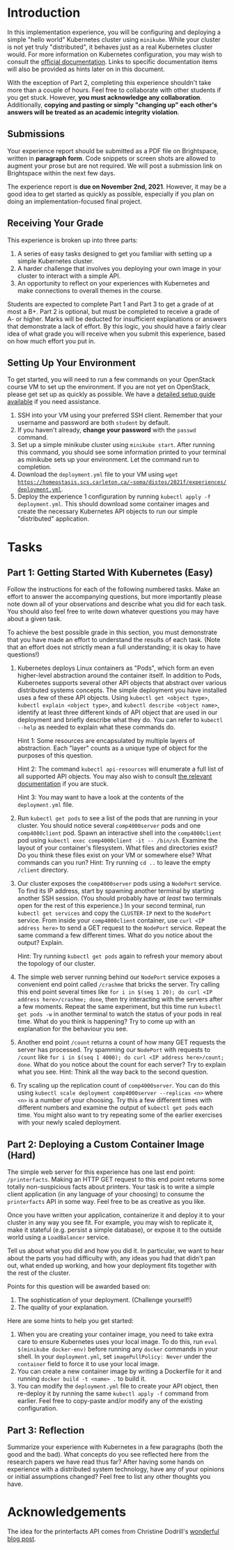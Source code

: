 # Introduction

In this implementation experience, you will be configuring and deploying
a simple "hello world" Kubernetes cluster using `minikube`. While your
cluster is not yet truly "distributed", it behaves just as a real
Kubernetes cluster would. For more information on Kubernetes
configuration, you may wish to consult the [official
documentation](https://kubernetes.io/docs/concepts/). Links to specific
documentation items will also be provided as hints later on in this
document.

With the exception of Part 2, completing this experience shouldn't take
more than a couple of hours. Feel free to collaborate with other
students if you get stuck. However, **you must acknowledge any
collaboration**. Additionally, **copying and pasting or simply "changing
up" each other's answers will be treated as an academic integrity
violation**.

## Submissions

Your experience report should be submitted as a PDF file on Brightspace,
written in **paragraph form**. Code snippets or screen shots are allowed
to augment your prose but are not required. We will post a submission
link on Brightspace within the next few days.

The experience report is **due on November 2nd, 2021**. However, it may
be a good idea to get started as quickly as possible, especially if you
plan on doing an implementation-focused final project.

## Receiving Your Grade

This experience is broken up into three parts:

1.  A series of easy tasks designed to get you familiar with setting up
    a simple Kubernetes cluster.
2.  A harder challenge that involves you deploying your own image in
    your cluster to interact with a simple API.
3.  An opportunity to reflect on your experiences with Kubernetes and
    make connections to overall themes in the course.

Students are expected to complete Part 1 and Part 3 to get a grade of at
most a B+. Part 2 is optional, but must be completed to receive a grade
of A- or higher. Marks will be deducted for insufficient explanations or
answers that demonstrate a lack of effort. By this logic, you should
have a fairly clear idea of what grade you will receive when you submit
this experience, based on how much effort you put in.

## Setting Up Your Environment

To get started, you will need to run a few commands on your OpenStack
course VM to set up the environment. If you are not yet on OpenStack,
please get set up as quickly as possible. We have a [detailed setup
guide
available](https://homeostasis.scs.carleton.ca/wiki/index.php/DistOS_2021F:_Using_Openstack)
if you need assistance.

1.  SSH into your VM using your preferred SSH client. Remember that your
    username and password are both `student` by default.
2.  If you haven't already, **change your password** with the `passwd`
    command.
3.  Set up a simple minikube cluster using `minikube start`. After
    running this command, you should see some information printed to
    your terminal as minikube sets up your environment. Let the command
    run to completion.
4.  Download the `deployment.yml` file to your VM using
    `wget `[`https://homeostasis.scs.carleton.ca/~soma/distos/2021f/experiences/deployment.yml`](https://homeostasis.scs.carleton.ca/~soma/distos/2021f/experiences/deployment.yml).
5.  Deploy the experience 1 configuration by running
    `kubectl apply -f deployment.yml`. This should download some
    container images and create the necessary Kubernetes API objects to
    run our simple "distributed" application.

# Tasks

## Part 1: Getting Started With Kubernetes (Easy)

Follow the instructions for each of the following numbered tasks. Make
an effort to answer the accompanying questions, but more importantly
please note down all of your observations and describe what you did for
each task. You should also feel free to write down whatever questions
you may have about a given task.

To achieve the best possible grade in this section, you must demonstrate
that you have made an effort to understand the results of each task.
(Note that an effort does not strictly mean a full understanding; it is
okay to have questions!)

1.  Kubernetes deploys Linux containers as "Pods", which form an even
    higher-level abstraction around the container itself. In addition to
    Pods, Kubernetes supports several other API objects that abstract
    over various distributed systems concepts. The simple deployment you
    have installed uses a few of these API objects.
    Using `kubectl get <object type>`, `kubectl explain <object type>`,
    and `kubectl describe <object name>`, identify at least three
    different kinds of API object that are used in our deployment and
    briefly describe what they do. You can refer to `kubectl --help` as
    needed to explain what these commands do.

    Hint 1: Some resources are encapsulated by multiple layers of
    abstraction. Each "layer" counts as a unique type of object for the
    purposes of this question.

    Hint 2: The command `kubectl api-resources` will enumerate a full
    list of all supported API objects. You may also wish to consult [the
    relevant
    documentation](https://kubernetes.io/docs/concepts/workloads/pods/)
    if you are stuck.

    Hint 3: You may want to have a look at the contents of the
    `deployment.yml` file.
2.  Run `kubectl get pods` to see a list of the pods that are running in
    your cluster. You should notice several `comp4000server` pods and
    one `comp4000client` pod. Spawn an interactive shell into the
    `comp4000client` pod using
    `kubectl exec comp4000client -it -- /bin/sh`. Examine the layout of
    your container's filesystem. What files and directories exist? Do
    you think these files exist on your VM or somewhere else? What
    commands can you run?
    Hint: Try running `cd ..` to leave the empty `/client` directory.
3.  Our cluster exposes the `comp4000server` pods using a `NodePort`
    service. To find its IP address, start by spawning another terminal
    by starting another SSH session. (You should probably have *at
    least* two terminals open for the rest of this experience.) In your
    second terminal, run `kubectl get services` and copy the
    `CLUSTER-IP` next to the `NodePort` service.
    From inside your `comp4000client` container, use
    `curl <IP address here>` to send a GET request to the `NodePort`
    service. Repeat the same command a few different times. What do you
    notice about the output? Explain.

    Hint: Try running `kubectl get pods` again to refresh your memory
    about the topology of our cluster.
4.  The simple web server running behind our `NodePort` service exposes
    a convenient end point called `/crashme` that bricks the server. Try
    calling this end point several times like
    `for i in $(seq 1 20); do curl <IP address here>/crashme; done`,
    then try interacting with the servers after a few moments.
    Repeat the same experiment, but this time run `kubectl get pods -w`
    in another terminal to watch the status of your pods in real time.
    What do you think is happening? Try to come up with an explanation
    for the behaviour you see.
5.  Another end point `/count` returns a count of how many GET requests
    the server has processed. Try spamming our `NodePort` with requests
    to `/count` like
    `for i in $(seq 1 4000); do curl <IP address here>/count; done`.
    What do you notice about the count for each server? Try to explain
    what you see.
    Hint: Think all the way back to the second question.
6.  Try scaling up the replication count of `comp4000server`. You can do
    this using `kubectl scale deployment comp4000server --replicas <n>`
    where `<n>` is a number of your choosing. Try this a few different
    times with different numbers and examine the output of
    `kubectl get pods` each time. You might also want to try repeating
    some of the earlier exercises with your newly scaled deployment.

## Part 2: Deploying a Custom Container Image (Hard)

The simple web server for this experience has one last end point:
`/printerfacts`. Making an HTTP GET request to this end point returns
some totally non-suspicious facts about printers. Your task is to write
a simple client application (in any language of your choosing) to
consume the `printerfacts` API in some way. Feel free to be as creative
as you like.

Once you have written your application, containerize it and deploy it to
your cluster in any way you see fit. For example, you may wish to
replicate it, make it stateful (e.g. persist a simple database), or
expose it to the outside world using a `LoadBalancer` service.

Tell us about what you did and how you did it. In particular, we want to
hear about the parts you had difficulty with, any ideas you had that
didn't pan out, what ended up working, and how your deployment fits
together with the rest of the cluster.

Points for this question will be awarded based on:

1.  The sophistication of your deployment. (Challenge yourself!)
2.  The quality of your explanation.

Here are some hints to help you get started:

1.  When you are creating your container image, you need to take extra
    care to ensure Kubernetes uses your local image. To do this, run
    `eval $(minikube docker-env)` before running any `docker` commands
    in your shell. In your `deployment.yml`, set
    `imagePullPolicy: Never` under the `container` field to force it to
    use your local image.
2.  You can create a new container image by writing a Dockerfile for it
    and running `docker build -t <name> .` to build it.
3.  You can modify the `deployment.yml` file to create your API object,
    then re-deploy it by running the same `kubectl apply -f` command
    from earlier. Feel free to copy-paste and/or modify any of the
    existing configuration.

## Part 3: Reflection

Summarize your experience with Kubernetes in a few paragraphs (both the
good and the bad). What concepts do you see reflected here from the
research papers we have read thus far? After having some hands on
experience with a distributed system technology, have any of your
opinions or initial assumptions changed? Feel free to list any other
thoughts you have.

# Acknowledgements

The idea for the printerfacts API comes from Christine Dodrill's
[wonderful blog
post](https://christine.website/blog/dev-printerfact-2021-04-17).
